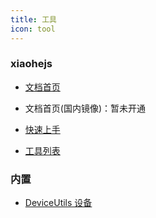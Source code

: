 ```yaml
---
title: 工具
icon: tool
---
```


### xiaohejs

- [文档首页](https://xiaohejs.myhdg.top)

- 文档首页(国内镜像)：暂未开通

- [快速上手](https://xiaohejs.myhdg.top/guide/getting-started.html)

- [工具列表](https://xiaohejs.myhdg.top/utils)

### 内置

- [DeviceUtils 设备](./device.md)